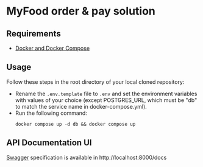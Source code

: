 # MyFood order & pay solution
## Requirements
* [Docker and Docker Compose](https://docs.docker.com/compose/install/)
## Usage
Follow these steps in the root directory of your local cloned repository:
- Rename the ```.env.template``` file to ```.env``` and set the environment variables with values of your choice (except POSTGRES_URL, which must be "db" to match the service name in docker-compose.yml).
- Run the following command:
    ```
    docker compose up -d db && docker compose up
    ```
## API Documentation UI
[Swagger](https://swagger.io/tools/swagger-ui/) specification is available in http://localhost:8000/docs
